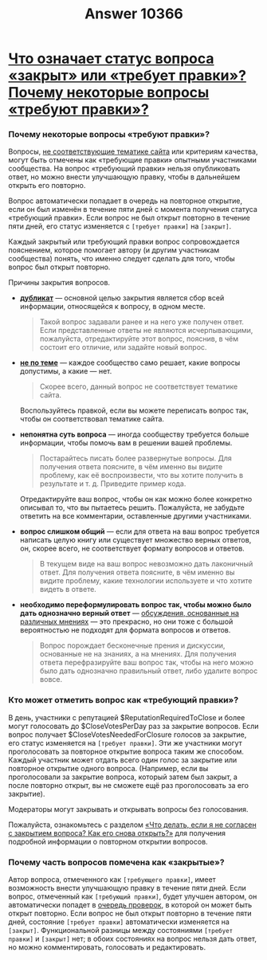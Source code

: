 ﻿---
title: "Answer 10366"
se.owner.user_id: 6
se.owner.display_name: "Nicolas Chabanovsky"
se.owner.link: "https://ru.meta.stackoverflow.com/users/6/nicolas-chabanovsky"
se.answer_id: 10366
se.question_id: 10365
se.post_type: answer
se.is_accepted: False
---
<h1><a href="https://ru.stackoverflow.com/help/closed-questions">Что означает статус вопроса «закрыт» или «требует правки»? Почему некоторые вопросы «требуют правки»?</a></h1>

<h3>Почему некоторые вопросы «требуют правки»?</h3>

<p>Вопросы, <a href="/help/on-topic">не соответствующие тематике сайта</a> или критериям качества, могут быть отмечены как «требующие правки» опытными участниками сообщества. На вопрос «требующий правки» нельзя опубликовать ответ, но можно внести улучшающую правку, чтобы в дальнейшем открыть его повторно.</p>

<p>Вопрос автоматически попадает в очередь на повторное открытие, если он был изменён в течение пяти дней с момента получения статуса «требующий правки». Если вопрос не был открыт повторно в течение пяти дней, его статус изменяется с <code>[требует правки]</code> на <code>[закрыт]</code>.</p>

<p>Каждый закрытый или требующий правки вопрос сопровождается пояснением, которое помогает автору (и другим участникам сообщества) понять, что именно следует сделать для того, чтобы вопрос был открыт повторно.</p>

<p>Причины закрытия вопросов.</p>

<ul>
<li><p><strong><a href="/help/duplicates">дубликат</a></strong> — основной целью закрытия является сбор всей информации, относящейся к вопросу, в одном месте.</p>

<blockquote>
  <p>Такой вопрос задавали ранее и на него уже получен ответ. Если представленные ответы не являются исчерпывающими, пожалуйста, отредактируйте этот вопрос, пояснив, в чём состоит его отличие, или задайте новый вопрос.</p>
</blockquote></li>
<li><p><strong><a href="/help/on-topic">не по теме</a></strong> — каждое сообщество само решает, какие вопросы допустимы, а какие — нет.</p>

<blockquote>
  <p>Скорее всего, данный вопрос не соответствует тематике сайта. </p>
</blockquote>

<p>Воспользуйтесь правкой, если вы можете переписать вопрос так, чтобы он соответствовал тематике сайта.</p></li>
<li><p><strong>непонятна суть вопроса</strong> — иногда сообществу требуется больше информации, чтобы помочь вам в решении вашей проблемы.</p>

<blockquote>
  <p>Постарайтесь писать более развернутые вопросы. Для получения ответа поясните, в чём именно вы видите проблему, как её воспроизвести, что вы хотите получить в результате и т. д. Приведите пример кода.</p>
</blockquote>

<p>Отредактируйте ваш вопрос, чтобы он как можно более конкретно описывал то, что вы пытаетесь решить. Пожалуйста, не забудьте ответить на все комментарии, оставленные другими участниками.</p></li>
<li><p><strong>вопрос слишком общий</strong> — если для ответа на ваш вопрос требуется написать целую книгу или существует множество верных ответов, он, скорее всего, не соответствует формату вопросов и ответов.</p>

<blockquote>
  <p>В текущем виде на ваш вопрос невозможно дать лаконичный ответ. Для получения ответа поясните, в чём именно вы видите проблему, какие технологии используете и что хотите видеть в ответе.</p>
</blockquote></li>
<li><p><strong>необходимо переформулировать вопрос так, чтобы можно было дать однозначно верный ответ</strong> — <a href="/help/dont-ask">обсуждения, основанные на различных мнениях</a> — это прекрасно, но они тоже с большой вероятностью не подходят для формата вопросов и ответов.</p>

<blockquote>
  <p>Вопрос порождает бесконечные прения и дискуссии, основанные не на знаниях, а на мнениях. Для получения ответа перефразируйте ваш вопрос так, чтобы на него можно было дать однозначно правильный ответ, либо удалите вопрос вовсе.</p>
</blockquote></li>
</ul>

<h3>Кто может отметить вопрос как «требующий правки»?</h3>

<p>В день, участники с репутацией $ReputationRequiredToClose и более могут голосовать до $CloseVotesPerDay раз за закрытие вопросов. Если вопрос получает $CloseVotesNeededForClosure голосов за закрытие, его статус изменяется на <code>[требует правки]</code>. Эти же участники могут проголосовать за повторное открытие вопроса таким же способом. Каждый участник может отдать всего один голос за закрытие или повторное открытие одного вопроса. (Например, если вы проголосовали за закрытие вопроса, который затем был закрыт, а после повторно открыт, вы не сможете ещё раз проголосовать за его закрытие).</p>

<p>Модераторы могут закрывать и открывать вопросы без голосования.</p>

<p>Пожалуйста, ознакомьтесь с разделом <a href="/help/reopen-questions">«Что делать, если я не согласен с закрытием вопроса? Как его снова открыть?»</a> для получения подробной информации о повторном открытии вопросов.</p>

<h3>Почему часть вопросов помечена как «закрытые»?</h3>

<p>Автор вопроса, отмеченного как <code>[требующего правки]</code>, имеет возможность внести улучшающую правку в течение пяти дней. Если вопрос, отмеченный как <code>[требующий правки]</code>, будет улучшен автором, он автоматически попадет в <a href="https://ru.meta.stackoverflow.com/q/4912">очередь проверок</a>, в которой он может быть открыт повторно. Если вопрос не был открыт повторно в течение пяти дней, состояние <code>[требует правки]</code> автоматически изменяется на <code>[закрыт]</code>. Функциональной разницы между состояниями <code>[требует правки]</code> и <code>[закрыт]</code> нет; в обоих состояниях на вопрос нельзя дать ответ, но можно комментировать, голосовать и редактировать.</p>
